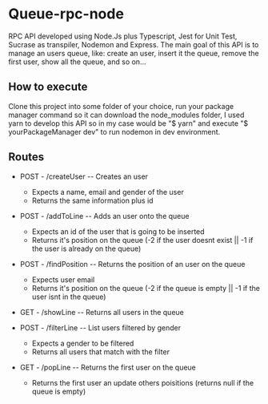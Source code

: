 # Queue-rpc-node

RPC API developed using Node.Js plus Typescript, Jest for Unit Test, Sucrase as transpiler, Nodemon and Express.
The main goal of this API is to manage an users queue, like:  create an user, insert it the queue, remove the first user, show all the queue, and so on...

## How to execute

Clone this project into some folder of your choice, run your package manager command so it can download the node_modules folder, I used yarn to develop this API so in my case would be "$ yarn" and execute "$ yourPackageManager dev" to run nodemon in dev environment.

## Routes

- POST - /createUser -- Creates an user 
  - Expects a name, email and gender of the user
  - Returns the same information plus id
  
- POST - /addToLine -- Adds an user onto the queue
  - Expects an id of the user that is going to be inserted
  - Returns it's position on the queue (-2 if the user doesnt exist || -1 if the user is already on the queue)
  
- POST - /findPosition -- Returns the position of an user on the queue
  - Expects user email
  - Returns it's position on the queue (-2 if the queue is empty || -1 if the user isnt in the queue)

- GET - /showLine -- Returns all users in the queue
  
- POST - /filterLine -- List users filtered by gender
  - Expects a gender to be filtered
  - Returns all users that match with the filter
  
- GET - /popLine -- Returns the first user on the queue
  - Returns the first user an update others poisitions (returns null if the queue is empty)
